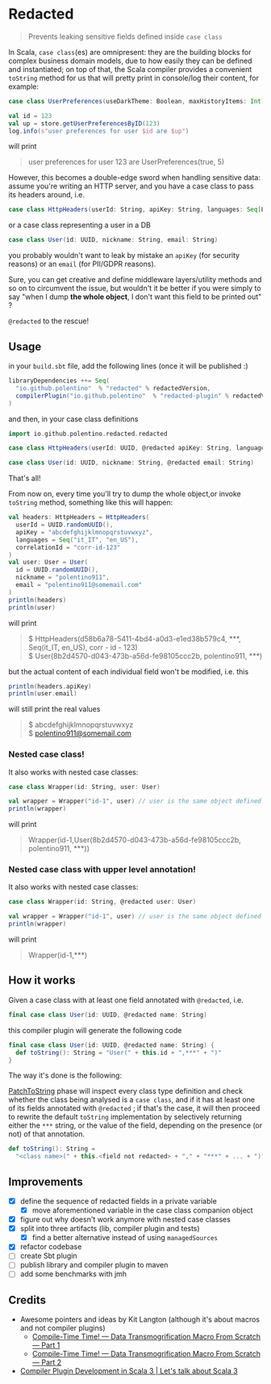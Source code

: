 # Redacted

> Prevents leaking sensitive fields defined inside `case class`

In Scala, `case class`(es) are omnipresent: they are the building blocks for complex business domain models, due to how
easily they can be defined and instantiated; on top of that, the Scala compiler provides a convenient `toString` method
for us that will pretty print in console/log their content, for example:

```scala 3
case class UserPreferences(useDarkTheme: Boolean, maxHistoryItems: Int)

val id = 123
val up = store.getUserPreferencesByID(123)
log.info(s"user preferences for user $id are $up")
```

will print

> user preferences for user 123 are UserPreferences(true, 5)

However, this becomes a double-edge sword when handling sensitive data: assume you're writing an HTTP server, and you
have a case class to pass its headers around, i.e.

```scala 3
case class HttpHeaders(userId: String, apiKey: String, languages: Seq[Locale], correlationId: String)
```

or a case class representing a user in a DB

```scala 3
case class User(id: UUID, nickname: String, email: String)
```

you probably wouldn't want to leak by mistake an `apiKey` (for security reasons) or an `email` (for PII/GDPR reasons).

Sure, you can get creative and define middleware layers/utility methods and so on to circumvent the issue, but wouldn't
it be better if you were simply to say "when I dump **the whole object**, I don't want this field to be printed out" ?

`@redacted` to the rescue!

## Usage

in your `build.sbt` file, add the following lines (once it will be published :)

```scala 3
libraryDependencies ++= Seq(
  "io.github.polentino"  % "redacted" % redactedVersion,
  compilerPlugin("io.github.polentino"  % "redacted-plugin" % redactedVersion)
)
```

and then, in your case class definitions

```scala 3
import io.github.polentino.redacted.redacted

case class HttpHeaders(userId: UUID, @redacted apiKey: String, languages: Seq[Locale], correlationId: String)

case class User(id: UUID, nickname: String, @redacted email: String)
```

That's all!

From now on, every time you'll try to dump the whole object,or invoke `toString` method, something like this will
happen:

```scala 3
val headers: HttpHeaders = HttpHeaders(
  userId = UUID.randomUUID(),
  apiKey = "abcdefghijklmnopqrstuvwxyz",
  languages = Seq("it_IT", "en_US"),
  correlationId = "corr-id-123"
)
val user: User = User(
  id = UUID.randomUUID(),
  nickname = "polentino911",
  email = "polentino911@somemail.com"
)
println(headers)
println(user)
```

will print
> $ HttpHeaders(d58b6a78-5411-4bd4-a0d3-e1ed38b579c4, ***, Seq(it_IT, en_US), corr - id - 123)  
> $ User(8b2d4570-d043-473b-a56d-fe98105ccc2b, polentino911, ***)

but the actual content of each individual field won't be modified, i.e. this

```scala 3
println(headers.apiKey)
println(user.email)
```

will still print the real values
> $ abcdefghijklmnopqrstuvwxyz   
> $ polentino911@somemail.com

### Nested case class!

It also works with nested case classes:

```scala 3
case class Wrapper(id: String, user: User)

val wrapper = Wrapper("id-1", user) // user is the same object defined above
println(wrapper)
```

will print
> Wrapper(id-1,User(8b2d4570-d043-473b-a56d-fe98105ccc2b, polentino911, ***))

### Nested case class with upper level annotation!

It also works with nested case classes:

```scala 3
case class Wrapper(id: String, @redacted user: User)

val wrapper = Wrapper("id-1", user) // user is the same object defined above
println(wrapper)
```

will print
> Wrapper(id-1,***)

## How it works

Given a case class with at least one field annotated with `@redacted`, i.e.

```scala 3
final case class User(id: UUID, @redacted name: String)
```

this compiler plugin will generate the following code

```scala 3
final case class User(id: UUID, @redacted name: String) {
  def toString(): String = "User(" + this.id + ",***" + ")"
}
```

The way it's done is the following:

[PatchToString](plugin/src/main/scala/io/github/polentino/redacted/phases/PatchToString.scala) phase will inspect every
class type definition and check whether the class being analysed is a `case class`, and if it has at least one of its
fields annotated with `@redacted` ; if that's the case, it will then proceed to rewrite the default `toString`
implementation by selectively returning either the `***` string, or the value of the field, depending on the presence
(or not) of that annotation.

```scala 3
def toString(): String =
  "<class name>(" + this.<field not redacted> + "," + "***" + ... + ")"
```

## Improvements

* [x] define the sequence of redacted fields in a private variable
  * [x] move aforementioned variable in the case class companion object
* [x] figure out why doesn't work anymore with nested case classes
* [x] split into three artifacts (lib, compiler plugin and tests)
  * [x] find a better alternative instead of using `managedSources`
* [x] refactor codebase
* [ ] create Sbt plugin
* [ ] publish library and compiler plugin to maven
* [ ] add some benchmarks with jmh

## Credits

* Awesome pointers and ideas by Kit Langton (although it's about macros and not compiler plugins)
  * [Compile-Time Time! — Data Transmogrification Macro From Scratch — Part 1](https://www.youtube.com/watch?v=h9hCm7GRbfE)
  * [Compile-Time Time! — Data Transmogrification Macro From Scratch — Part 2](https://www.youtube.com/watch?v=w7pzqHXGnf8)
* [Compiler Plugin Development in Scala 3 | Let's talk about Scala 3](https://www.youtube.com/watch?v=oqYd_Lwj2p0)

